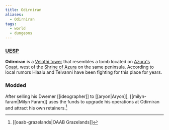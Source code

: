 ```yaml
---
title: Odirniran
aliases:
  - Odirniran
tags:
  - world
  - dungeons
---
```

### [UESP](https://en.uesp.net/wiki/Morrowind:Odirniran_(place))
**Odirniran** is a [Velothi tower](https://en.uesp.net/wiki/Morrowind:Velothi_Towers "Morrowind:Velothi Towers") that resembles a tomb located on [Azura's Coast](https://en.uesp.net/wiki/Morrowind:Azura%27s_Coast "Morrowind:Azura's Coast"), west of the [Shrine of Azura](https://en.uesp.net/wiki/Morrowind:Shrine_of_Azura "Morrowind:Shrine of Azura") on the same peninsula. According to local rumors Hlaalu and Telvanni have been fighting for this place for years.
### Modded
After selling his Dwemer [[ideographer]] to [[aryon|Aryon]], [[milyn-faram|Milyn Faram]] uses the funds to upgrade his operations at Odirniran and attract his own retainers.[^1]

[^1]: [[oaab-grazelands|OAAB Grazelands]]